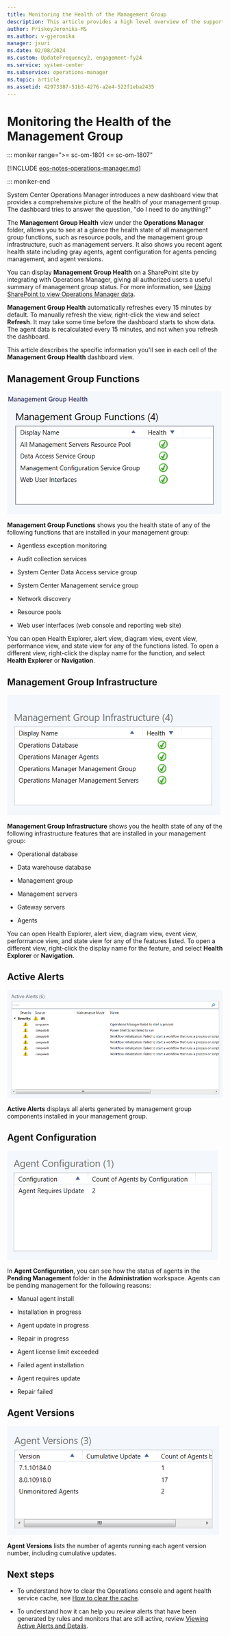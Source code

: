 ```yaml
---
title: Monitoring the Health of the Management Group
description: This article provides a high level overview of the supported monitoring scenarios with System Center Operations Manager. Operations Manager introduces a new dashboard view that provides a comprehensive picture of the health of your management group.
author: PriskeyJeronika-MS
ms.author: v-gjeronika
manager: jsuri
ms.date: 02/08/2024
ms.custom: UpdateFrequency2, engagement-fy24
ms.service: system-center
ms.subservice: operations-manager
ms.topic: article
ms.assetid: 42973387-51b3-4276-a2e4-522f1eba2435
---
```


# Monitoring the Health of the Management Group

::: moniker range=">= sc-om-1801 <= sc-om-1807"

[!INCLUDE [eos-notes-operations-manager.md](../includes/eos-notes-operations-manager.md)]

::: moniker-end

System Center Operations Manager introduces a new dashboard view that provides a comprehensive picture of the health of your management group. The dashboard tries to answer the question, "do I need to do anything?"  

The **Management Group Health** view under the **Operations Manager** folder, allows you to see at a glance the health state of all management group functions, such as resource pools, and the management group infrastructure, such as management servers. It also shows you recent agent health state including gray agents, agent configuration for agents pending management, and agent versions.  

You can display **Management Group Health** on a SharePoint site by integrating with Operations Manager, giving all authorized users a useful summary of management group status. For more information, see [Using SharePoint to view Operations Manager data](manage-console-sharepoint-integration.md).  

**Management Group Health** automatically refreshes every 15 minutes by default. To manually refresh the view, right-click the view and select **Refresh**. It may take some time before the dashboard starts to show data. The agent data is recalculated every 15 minutes, and not when you refresh the dashboard.  

This article describes the specific information you'll see in each cell of the **Management Group Health** dashboard view.  

## Management Group Functions  
![Screenshot showing Health of management group functions.](./media/manage-monitor-health-mg/om2016-mgh-dashboard-grid1.png)  

**Management Group Functions** shows you the health state of any of the following functions that are installed in your management group:  

-   Agentless exception monitoring  

-   Audit collection services  

-   System Center Data Access service group  

-   System Center Management service group  

-   Network discovery  

-   Resource pools  

-   Web user interfaces (web console and reporting web site)  

You can open Health Explorer, alert view, diagram view, event view, performance view, and state view for any of the functions listed. To open a different view, right-click the display name for the function, and select **Health Explorer** or **Navigation**.  

## Management Group Infrastructure  
![Screenshot showing Health of management group infrastructure.](./media/manage-monitor-health-mg/om2016-mgh-dashboard-grid2.png)  

**Management Group Infrastructure** shows you the health state of any of the following infrastructure features that are installed in your management group:  

-   Operational database  

-   Data warehouse database  

-   Management group  

-   Management servers  

-   Gateway servers  

-   Agents  

You can open Health Explorer, alert view, diagram view, event view, performance view, and state view for any of the features listed. To open a different view, right-click the display name for the feature, and select **Health Explorer** or **Navigation**.  

## Active Alerts  
![Screenshot showing Alerts generated by management group components.](./media/manage-monitor-health-mg/om2016-mgh-dashboard-grid3.png)  

**Active Alerts** displays all alerts generated by management group components installed in your management group.

## Agent Configuration  
![Screenshot showing Agents pending approval or installation failed.](./media/manage-monitor-health-mg/om2016-mgh-dashboard-grid4.png)  

In **Agent Configuration**, you can see how the status of agents in the **Pending Management** folder in the **Administration** workspace. Agents can be pending management for the following reasons:  

-   Manual agent install  

-   Installation in progress  

-   Agent update in progress  

-   Repair in progress  

-   Agent license limit exceeded  

-   Failed agent installation  

-   Agent requires update  

-   Repair failed  

## Agent Versions  
![Screenshot showing Version number installed on agents.](./media/manage-monitor-health-mg/om2016-mgh-dashboard-grid5.png)  

**Agent Versions** lists the number of agents running each agent version number, including cumulative updates.  

## Next steps

- To understand how to clear the Operations console and agent health service cache, see [How to clear the cache](manage-clear-healthservice-cache.md).

- To understand how it can help you review alerts that have been generated by rules and monitors that are still active, review [Viewing Active Alerts and Details](manage-alert-view-alerts-details.md).
